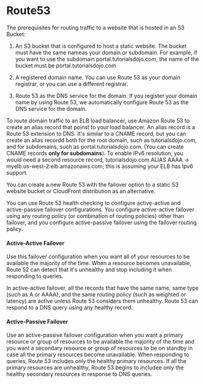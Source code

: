 # Route53

The prerequisites for routing traffic to a website that is hosted in an S3 Bucket:

1. An S3 bucket that is configured to host a static website. The bucket must have the same nameas your domain or subdomain. For example, if you want to use the subdomain portal.tutorialsdojo.com, the name of the bucket must be portal.tutorialsdojo.com

2. A registered domain name. You can use Route 53 as your domain registrar, or you can use a different registrar.

3. Route 53 as the DNS service for the domain. If you register your domain name by using Route 53, we automatically configure Route 53 as the DNS service for the domain.

To route domain traffic to an ELB load balancer, use Amazon Route 53 to create an alias record that poinst to your load balancer. An alias record is a Route 53 extension to DNS. It's similar to a CNAME record, but you can create an alias recordd both for the root domain, such as tutorialsdojo.com, and for subdomains, such as portal.tutorialsdojo.com. (You can create CNAME records **only for subdomains**). To enable IPv6 resolution, you would need a second resource record, tutorialsdojo.com ALIAS AAAA -> myelb.us-west-2.elb.amazonaws.com, this is assuming your ELB has Ipv6 support.

You can create a new Route 53 with the failover option to a static S3 website bucket or CloudFront distribution as an alternative.

You can use Route 53 health checking to configure active-active and active-passive failover configurations. You configure active-active failover using any routing policy (or combination of routing policies) other than failover, and you configure active-passive failover using the failover routing policy.

#### Active-Active Failover

Use this failover configuration when you want all of your resources to be available the majority of the time. When a resource becomes unavailable, Route 52 can detect that it's unhealthy and stop including it when responding to queries.

In active-active failover, all the records that have the same name, same type (such as A or AAAA), and the same routing policy (such as weighted or latency) are active unless Route 53 considers them unhealthy. Route 53 can respond to a DNS query using any healthy record.

#### Active-Passive Failover

Use an active-passive failover configuration when you want a primary resource or group of resources to be available the majority of the time and you want a secondary resource or group of resources to be on standby in case all the primary resources become unavailable. When responding to queries, Route 53 includes only the healthy primary resources. If all the primary resources are unhealthy, Route 53 begins to includee only the healthy secondary resources in response to DNS queries.
